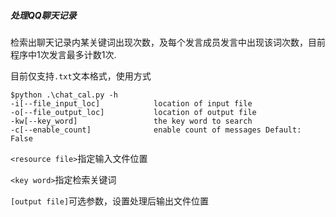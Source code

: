 ##### 处理QQ聊天记录

检索出聊天记录内某关键词出现次数，及每个发言成员发言中出现该词次数，目前程序中1次发言最多计数1次.

目前仅支持`.txt`文本格式，使用方式

```
$python .\chat_cal.py -h
-i[--file_input_loc]            location of input file
-o[--file_output_loc]           location of output file
-kw[--key_word]                 the key word to search
-c[--enable_count]              enable count of messages Default: False
```

`<resource file>`指定输入文件位置

`<key word>`指定检索关键词

`[output file]`可选参数，设置处理后输出文件位置